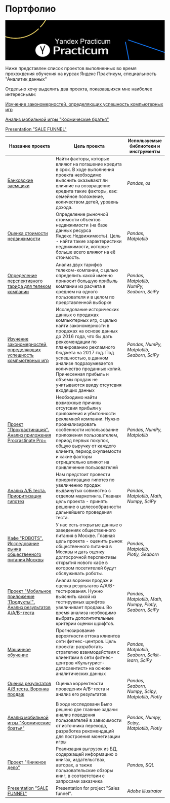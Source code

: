 # Портфолио

[![Яндекс.Практикум](https://github.com/aegorovspb/yandex_data_analyst_projects_eng/blob/main/yp_logo.jpeg)](https://praktikum.yandex.ru/)

Ниже представлен список проектов выполненных во время прохождения обучения на курсах Яндекс Практикум, специальность "Аналитик данных"

Отдельно хочу выделить два проекта, показавшихся мне наиболее интересными:

[Изучение закономерностей, определяющих успешность компьютерных игр](https://github.com/aegorovspb/yandex_data_analysis_projects_ru/blob/main/04_analysis_of_sales_computer_games.ipynb)

[Анализ мобильной игры "Космические братья"](https://github.com/aegorovspb/yandex_data_analysis_projects_ru/blob/main/11_space_brothers.ipynb)

[Presentation "SALE FUNNEL"](https://github.com/aegorovspb/yandex_data_analyst_projects_eng/tree/main/08_aab_test_presentation)


Название проекта |	Цель проекта	| Используемые библиотеки и инструменты
-----------------|------------|------------------------
[Банковские заемщики](https://github.com/aegorovspb/yandex_data_analysis_projects_ru/blob/main/01_bank_borrowers.ipynb) | Найти факторы, которые влияют на погашение кредита в срок. В ходе выполнения проекта необходимо выяснить оказывают ли влияние на возвращение кредита такие факторы, как: семейное положение, количеством детей, уровень дохода. | *Pandas, os*
[Оценка стоимости недвижимости](https://github.com/aegorovspb/yandex_data_analysis_projects_ru/blob/main/02_real_estate_appraisal.ipynb) | Определение рыночной стоимости объектов недвижимости (на базе данных ресурса Яндекс.Недвижимость). Цель - найти такие характеристики недвижимости, которые больше всего влияют на её стоимость. | *Pandas, Matplotlib*
[Определение перспективного тарифа для телеком компании](https://github.com/aegorovspb/yandex_data_analysis_projects_ru/blob/main/03_tariffs_for_telecom_companies.ipynb) | Анализ двух тарифов телеком-компании, с целью определить какой именно приносит большую прибыль компании из расчета в среднем на одного пользователя и в целом по представленной выборке | *Pandas, Matplotlib, NumPy, Seaborn, SciPy*
[Изучение закономерностей, определяющих успешность компьютерных игр](https://github.com/aegorovspb/yandex_data_analysis_projects_ru/blob/main/04_analysis_of_sales_computer_games.ipynb) | Иccледование исторических данных о продажах компьютерных игр, с целью найти закономерности в продажах на основе данных до 2016 года, что бы дать реккомендации по планированию рекламного бюджета на 2017 год. Под успешностью, в данном анализе подразумевается количество проданных копий. Принесенная прибыль и объемы продаж не учитываются ввиду отсутсвия входящих данных  | *Pandas, NumPy, Matplotlib, Seaborn, SciPy*
[Проект "Прокрастинация". Анализ приложения Procrastinate Pro+](https://github.com/aegorovspb/yandex_data_analysis_projects_ru/blob/main/05_procrastinate_app_analysis.ipynb) | Необходимо найти возможные причины отсутсвия прибыли у приложения и убыточности рекламной компании. Нужно проанализировать особенности использование приложения пользователем, период первых покупок, общую выручку от каждого клиента, период окупаемости и какие факторы отрицательно влияют на привлечение пользователей | *Pandas, NumPy, Matplotlib*
[Анализ А/Б теста. Приоритизация гипотез](https://github.com/aegorovspb/yandex_data_analysis_projects_ru/blob/main/06_%D0%B0b_test_analisis_app.ipynb) | Нам предстоит провести приоритизацию гипотез по увеличению продаж выдвинутых совместно с отделом маркетинга. Главная цель проекта - принять решение о целесообразности дальнейшего проведения теста. | *Pandas, Matplotlib, Math, Numpy, SciPy*
[Кафе "ROBOTS". Исследование рынка общественного питания Москвы](https://github.com/aegorovspb/yandex_data_analysis_projects_ru/blob/main/07_cafe_robots_in_moscov.ipynb) | У нас есть открытые данные о заведениях общественного питания в Москве. Главная цель проекта - оценить рынок общественного питания в Москвы и дать оценку долгосрочной перспективы открытия нового кафе в котором посетителей будут обслуживать роботы. | *Pandas, Matplotlib, Plotly, Seaborn*
[Проект "Мобильное приложение 'Продукты'". Анализ результатов A/A/B-теста](https://github.com/aegorovspb/yandex_data_analysis_projects_ru/blob/main/08_aab_test_app.ipynb) | Анализ воронки продаж и оценка результатов A/A/B-тестирования. Нужно выяснить какой из тестируемых шрифтов увеличивает продажи. Во время анализа необходимо выбрать дополнтительные критерии оценки шрифтов.  | *Pandas, Matplotlib, Math, Numpy, Plotly, Seaborn, SciPy*
[Машинное обучение](https://github.com/aegorovspb/yandex_data_analysis_projects_ru/blob/main/09_machine_learning.ipynb) |Прогнозирование вероятности оттока клиентов сети фитнес-центров. Цель проекта: разработать стратегию взаимодействия с клиентами в сети фитнес-центров «Культурист-датасаентист» на основе аналитических данных | *Pandas, Matplotlib, Seaborn, Scikit-learn, SciPy*
[Оценка результатов А/В теста. Воронка продаж ](https://github.com/aegorovspb/yandex_data_analysis_projects_ru/blob/main/10_ab_test_analysis_sales_funnel.ipynb) | Оценка корректности проведения A/B-теста и анализ его результатов | *Pandas, Seaborn, Numpy, Scipy, Matplotlib, Plotly*
[Анализ мобильной игры "Космические братья" ](https://github.com/aegorovspb/yandex_data_analysis_projects_ru/blob/main/11_space_brothers.ipynb) |  В ходе исследовани Было решено две главные задачи: анализ поведения пользователей в зависимости от источника перехода, разработка рекомендаций для построения монетизации игры | *Pandas, Numpy, Scipy, Matplotlib, Plotly*
[Проект "Книжное дело" ](https://github.com/aegorovspb/yandex_data_analysis_projects_ru/blob/main/12_SQL.ipynb) |Реализация выгрузок из БД, содержащей информацию о книгах, издательствах, авторах, а также пользовательские обзоры книг, в соответствии с запросами заказчика | *Pandas, SQL*
[Presentation "SALE FUNNEL"](https://github.com/aegorovspb/yandex_data_analyst_projects_eng/tree/main/08_aab_test_presentation) | Presentation for project "Sales funnel". | *Adobe Illustrator*